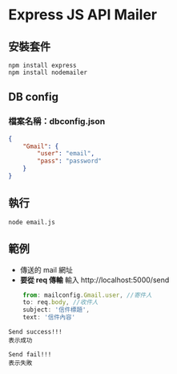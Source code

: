 # Express JS API Mailer

## 安裝套件
```
npm install express
npm install nodemailer
```
## DB config

### **檔案名稱：dbconfig.json**

```json
{
    "Gmail": {
        "user": "email",
        "pass": "password"
    }
}
```
## 執行

```
node email.js
```

## 範例
- 傳送的 mail 網址
- **要從 req 傳輸**
輸入 http://localhost:5000/send
```javascript
    from: mailconfig.Gmail.user, //寄件人
    to: req.body, //收件人
    subject: '信件標題',
    text: '信件內容'
```
```
Send success!!!
表示成功
```

```
Send fail!!!
表示失敗
```

